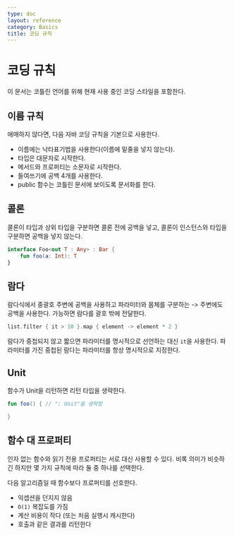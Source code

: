 ```yaml
---
type: doc
layout: reference
category: Basics
title: 코딩 규칙
---
```


# 코딩 규칙

이 문서는 코틀린 언어를 위해 현재 사용 중인 코딩 스타일을 포함한다.

## 이름 규칙
애매하지 않다면, 다음 자바 코딩 규칙을 기본으로 사용한다.

* 이름에는 낙타표기법을 사용한다(이름에 밑줄을 넣지 않는다).
* 타입은 대문자로 시작한다.
* 메서드와 프로퍼티는 소문자로 시작한다.
* 들여쓰기에 공백 4개를 사용한다.
* public 함수는 코틀린 문서에 보이도록 문서화를 한다.

## 콜론

콜론이 타입과 상위 타입을 구분하면 콜론 전에 공백을 넣고, 콜론이 인스턴스와 타입을 구분하면 공백을 넣지 않는다.

``` kotlin
interface Foo<out T : Any> : Bar {
    fun foo(a: Int): T
}
```

## 람다

람다식에서 중괄호 주변에 공백을 사용하고 파라미터와 몸체를 구분하는 -> 주변에도 공백을 사용한다.
가능하면 람다를 괄호 밖에 전달한다.

``` kotlin
list.filter { it > 10 }.map { element -> element * 2 }
```

람다가 중첩되지 않고 짧으면 파라미터를 명시적으로 선언하는 대신 `it`을 사용한다.
파라미터를 가진 중첩된 람다는 파라미터를 항상 명시적으로 지정한다.

## Unit

함수가 Unit을 리턴하면 리턴 타입을 생략한다.

``` kotlin
fun foo() { // ": Unit"을 생략함

}
```

## 함수 대 프로퍼티

인자 없는 함수와 읽기 전용 프로퍼티는 서로 대신 사용할 수 있다.
비록 의미가 비슷하긴 하지만 몇 가지 규칙에 따라 둘 중 하나를 선택한다.

다음 알고리즘일 때 함수보다 프로퍼티를 선호한다.

* 익셉션을 던지지 않음
* `O(1)` 복잡도를 가짐
* 계산 비용이 작다 (또는 처음 실행시 캐시한다)
* 호출과 같은 결과를 리턴한다
